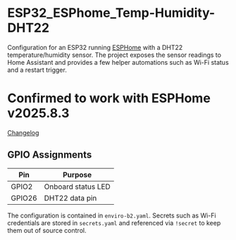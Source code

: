 # ESP32_ESPhome_Temp-Humidity-DHT22

Configuration for an ESP32 running [ESPHome](https://esphome.io/) with a
DHT22 temperature/humidity sensor. The project exposes the sensor readings to
Home Assistant and provides a few helper automations such as Wi-Fi status and
a restart trigger.

# Confirmed to work with ESPHome v2025.8.3

[Changelog](https://esphome.io/changelog/2025.8.0/#release-202581---august-25)

## GPIO Assignments

| Pin   | Purpose                     |
|-------|-----------------------------|
| GPIO2 | Onboard status LED          |
| GPIO26| DHT22 data pin              |

The configuration is contained in `enviro-b2.yaml`. Secrets such as Wi-Fi
credentials are stored in `secrets.yaml` and referenced via `!secret` to keep
them out of source control.
